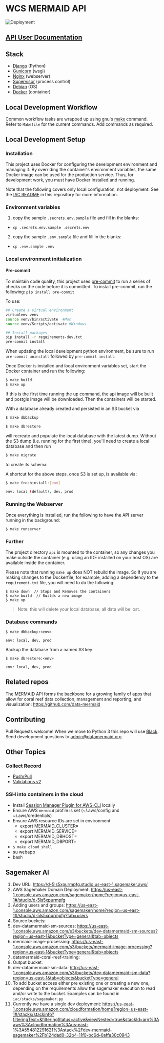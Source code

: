 # WCS MERMAID API

![Deployment](https://github.com/data-mermaid/mermaid-api/actions/workflows/deploy-cdk.yml/badge.svg)

## [API User Documentation](https://mermaid-api.readthedocs.io/)

## Stack

- [Django](https://www.djangoproject.com/) (Python)
- [Gunicorn](https://gunicorn.org/) (wsgi)
- [Nginx](https://www.nginx.com/) (webserver)
- [Supervisor](http://supervisord.org/) (process control)
- [Debian](https://www.debian.org/releases/stretch/) (OS)
- [Docker](https://www.docker.com/) (container)

## Local Development Workflow

Common workflow tasks are wrapped up using gnu's [make](https://makefiletutorial.com/) command. Refer to `Makefile` for the current commands. Add commands as required.

## Local Development Setup

### Installation

This project uses Docker for configuring the development environment and managing it. By overriding the container's
environment variables, the same Docker image can be used for the production service. Thus, for development work, you
must have Docker installed and running.

Note that the following covers only local configuration, not deployment. See the
[IAC README](iac/README.md) in this repository for more information.

### Environment variables

1. copy the sample `.secrets.env.sample` file and fill in the blanks:

- `cp .secrets.env.sample .secrets.env`

2. copy the sample `.env.sample` file and fill in the blanks:

- `cp .env.sample .env`

### Local environment initialization

#### Pre-commit

To maintain code quality, this project uses [pre-commit](https://pre-commit.com/) to run a series of checks on the code before it is committed. To install pre-commit, run the following:
`pip install pre-commit`

To use:

```sh
## Create a virtual environment
virtualenv venv
source venv/bin/activate  #Mac
source venv/Scripts/activate #Windows

## Install packages
pip install -r requirements-dev.txt
pre-commit install
```

When updating the local development python environment, be sure to run `pre-commit uninstall` followed by `pre-commit install`.

Once Docker is installed and local environment variables set, start the Docker container and run the following:

```sh
$ make build
$ make up
```

If this is the first time running the up command, the api image will be built and postgis image will be downloaded.
Then the containers will be started.

With a database already created and persisted in an S3 bucket via

```sh
$ make dbbackup
```

```sh
$ make dbrestore
```

will recreate and populate the local database with the latest dump. Without the S3 dump (i.e. running for the first time), you'll need to create a local database and then run

```sh
$ make migrate
```

to create its schema.

A shortcut for the above steps, once S3 is set up, is available via:

```sh
$ make freshinstall:[env]

env: local (default), dev, prod
```

### Running the Webserver

Once everything is installed, run the following to have the API server running in the background:

```sh
$ make runserver
```

### Further

The project directory `api` is mounted to the container, so any changes you make outside the container (e.g. using
an IDE installed on your host OS) are available inside the container.

Please note that running `make up` does NOT rebuild the image. So if you are making changes to the Dockerfile, for
example, adding a dependency to the `requirement.txt` file, you will need to do the following:

```
$ make down  // Stops and Removes the containers
$ make build  // Builds a new image
$ make up
```

> Note: this will delete your local database; all data will be lost.

### Database commands

```
$ make dbbackup:<env>

env: local, dev, prod
```

Backup the database from a named S3 key

```
$ make dbrestore:<env>

env: local, dev, prod
```

## Related repos

The MERMAID API forms the backbone for a growing family of apps that allow for coral reef data collection,
management and reporting, and visualization:
https://github.com/data-mermaid

## Contributing

Pull Requests welcome! When we move to Python 3 this repo will use [Black](https://black.readthedocs.io/en/stable/). Send development questions to
admin@datamermaid.org.

## Other Topics

### Collect Record

- [Push/Pull](src/api/resources/sync/README.md)
- [Validations v2](src/api/submission/validations2/README.md)

### SSH into containers in the cloud

- Install [Session Manager Plugin for AWS-CLI](https://docs.aws.amazon.com/systems-manager/latest/userguide/session-manager-working-with-install-plugin.html) locally
- Ensure AWS `mermaid` profile is set (~/.aws/config and ~/.aws/credentials)
- Ensure AWS resource IDs are set in environment
  - export MERMAID_CLUSTER=
  - export MERMAID_SERVICE=
  - export MERMAID_DBHOST=
  - export MERMAID_DBPORT=
- `$ make cloud_shell`
- su webapp
- bash

## Sagemaker AI

1. Dev URL: https://d-5ls5xpurmpfg.studio.us-east-1.sagemaker.aws/
2. AWS Sagemaker Domain Deployment: https://us-east-1.console.aws.amazon.com/sagemaker/home?region=us-east-1#/studio/d-5ls5xpurmpfg
3. Adding users and groups: https://us-east-1.console.aws.amazon.com/sagemaker/home?region=us-east-1#/studio/d-5ls5xpurmpfg?tab=users
4. Source buckets:
5. dev-datamermaid-sm-sources: https://us-east-1.console.aws.amazon.com/s3/buckets/dev-datamermaid-sm-sources?region=us-east-1&bucketType=general&tab=objects
6. mermaid-image-processing: https://us-east-1.console.aws.amazon.com/s3/buckets/mermaid-image-processing?region=us-east-1&bucketType=general&tab=objects
7. datamermaid-coral-reef-training:
8. Output bucket:
9. dev-datamermaid-sm-data: http://us-east-1.console.aws.amazon.com/s3/buckets/dev-datamermaid-sm-data?region=us-east-1&tab=objects&bucketType=general
10. To add bucket access either pre existing one or creating a new one, depending on the requirements allow the sagemaker execution to read and/or write to the bucket. Examples can be found in `iac/stacks/sagemaker.py`
11. Currently we have a single dev deployment: https://us-east-1.console.aws.amazon.com/cloudformation/home?region=us-east-1#/stacks/stackinfo?filteringText=&filteringStatus=active&viewNested=true&stackId=arn%3Aaws%3Acloudformation%3Aus-east-1%3A554812291621%3Astack%2Fdev-mermaid-sagemaker%2Fb124dad0-32b4-11f0-bc6d-0affe30c0943
